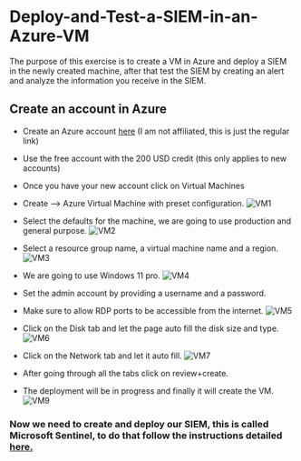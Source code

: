 # Deploy-and-Test-a-SIEM-in-an-Azure-VM

The purpose of this exercise is to create a VM in Azure and deploy a SIEM in the newly created machine, after that test the SIEM by creating an alert and analyze the information you receive in the SIEM.


## Create an account in Azure
- Create an Azure account [here](https://azure.microsoft.com/) (I am not affiliated, this is just the regular link)
- Use the free account with the 200 USD credit (this only applies to new accounts)
- Once you have your new account click on Virtual Machines
- Create --> Azure Virtual Machine with preset configuration.
![VM1](https://imgur.com/iHwkdLj.png)

- Select the defaults for the machine, we are going to use production and general purpose.
![VM2](https://imgur.com/zhGCtPp.png)

- Select a resource group name, a virtual machine name and a region.
![VM3](https://imgur.com/Uvrxsm1.png)

- We are going to use Windows 11 pro.
![VM4](https://imgur.com/RY72PvE.png)

- Set the admin account by providing a username and a password.
- Make sure to allow RDP ports to be accessible from the internet.
![VM5](https://imgur.com/qhB09Jh.png)

- Click on the Disk tab and let the page auto fill the disk size and type.
![VM6](https://imgur.com/PF7EeeA.png)

- Click on the Network tab and let it auto fill.
![VM7](https://imgur.com/5F8Uj3b.png)

- After going through all the tabs click on review+create.
- The deployment will be in progress and finally it will create the VM.
![VM9](https://imgur.com/vZFDYCB.png)

### Now we need to create and deploy our SIEM, this is called Microsoft Sentinel, to do that follow the instructions detailed [here.](https://github.com/Horusstv/Deployed-and-Tested-a-SIEM-in-an-Azure-VM/blob/main/Creating%20and%20Deploying%20Sentinel.md)
